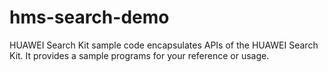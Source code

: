 # hms-search-demo
HUAWEI Search Kit sample code encapsulates APIs of the HUAWEI Search Kit. It provides a sample programs for your reference or usage.

